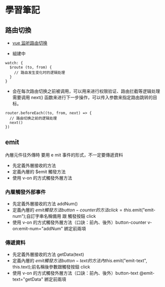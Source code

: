 # 學習筆記

## 路由切換

- [vue 监听路由切换](https://juejin.cn/s/vue%E7%9B%91%E5%90%AC%E8%B7%AF%E7%94%B1%E5%88%87%E6%8D%A2)

- 組建中

```
watch: {
  $route (to, from) {
    // 路由发生变化时的逻辑处理
  }
}

```

- 会在每次路由切换之前被调用，可以用来进行权限验证、路由拦截等逻辑处理
  需要调用 next() 函数来进行下一步操作，可以传入参数来指定路由跳转的目标。

```
router.beforeEach((to, from, next) => {
  // 路由切换之前的逻辑处理
  next()
})

```

## emit

內層元件往外傳時 要用 e mit 事件的形式，不一定要傳遞資料

- 先定義外層接收的方法
- 定義內層的 $emit 觸發方法
- 使用 v-on 的方式觸發外層方法

### 內層觸發外部事件

- 先定義外層接收的方法 addNum()
- 定義內層的 $emit 觸發方法 button-counter 的方法 click= this.$emit("emit-num");自訂字串名稱備用 跟 觸發按鈕 click
- 使用 v-on 的方式觸發外層方法（口訣：前內、後外）button-counter v-on:emit-num="addNum" 綁定前兩項

### 傳遞資料

- 先定義外層接收的方法 getData(text)
- 定義內層的 $emit 觸發方法 button-text 的方法 內 this.$emit("emit-text", this.text);前名稱後參數跟觸發按鈕 click
- 使用 v-on 的方式觸發外層方法（口訣：前內、後外）button-text @emit-text="getData" 綁定前兩項
